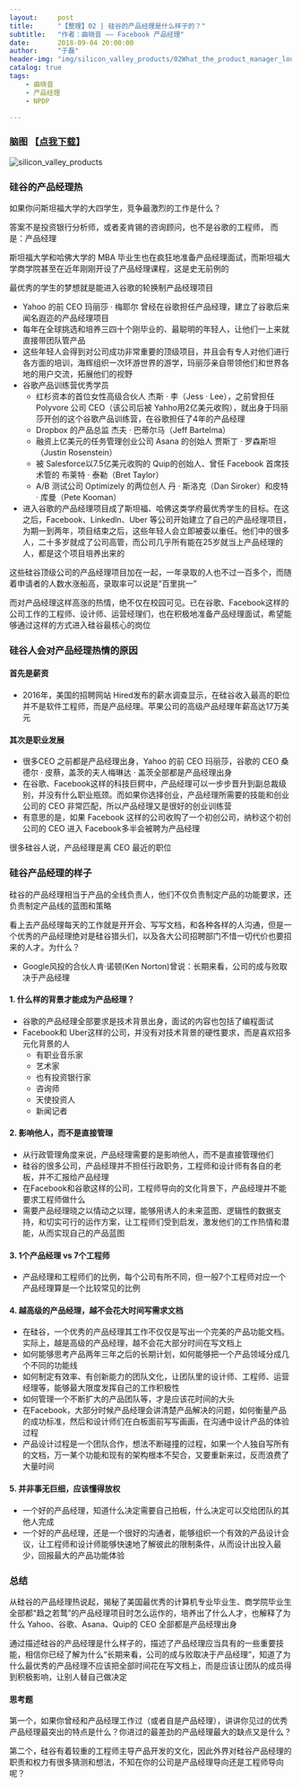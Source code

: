 ```yaml
---
layout:     post
title:      "【整理】02 | 硅谷的产品经理是什么样子的？"
subtitle:   "作者：曲晓音 —— Facebook 产品经理"
date:       2018-09-04 20:00:00
author:     "于磊"
header-img: "img/silicon_valley_products/02What_the_product_manager_looks_like_bg.jpg"
catalog: true
tags:
    - 曲晓音
    - 产品经理
    - NPDP

---
```




### 脑图 【[点我下载](https://github.com/yuleizhuai/resources/blob/master/management/NPDP/Silicon_valley_products/02What_the_product_manager_looks_like.pdf)】

![silicon_valley_products](/img/silicon_valley_products/02What_the_product_manager_looks_like.jpg)







### 硅谷的产品经理热

如果你问斯坦福大学的大四学生，竞争最激烈的工作是什么？

答案不是投资银行分析师，或者麦肯锡的咨询顾问，也不是谷歌的工程师，
而是：产品经理

斯坦福大学和哈佛大学的 MBA 毕业生也在疯狂地准备产品经理面试，而斯坦福大学商学院甚至在近年刚刚开设了产品经理课程，这是史无前例的

最优秀的学生的梦想就是能进入谷歌的轮换制产品经理项目

- Yahoo 的前 CEO 玛丽莎 · 梅耶尔 曾经在谷歌担任产品经理，建立了谷歌后来闻名遐迩的产品经理项目
- 每年在全球挑选和培养三四十个刚毕业的、最聪明的年轻人，让他们一上来就直接带团队管产品
- 这些年轻人会得到对公司成功非常重要的顶级项目，并且会有专人对他们进行各方面的培训，海辉组织一次环游世界的游学，玛丽莎亲自带领他们和世界各地的用户交流，拓展他们的视野
- 谷歌产品训练营优秀学员
  - 红杉资本的首位女性高级合伙人 杰斯 · 李（Jess · Lee），之前曾担任 Polyvore 公司 CEO（该公司后被 Yahho用2亿美元收购），就出身于玛丽莎开创的这个谷歌产品训练营，在谷歌担任了4年的产品经理
  - Dropbox 的产品总监 杰夫 · 巴蒂尔马（Jeff Bartelma）
  - 融资上亿美元的任务管理创业公司 Asana 的创始人 贾斯丁 · 罗森斯坦（Justin Rosenstein）
  - 被 Salesforce以7.5亿美元收购的 Quip的创始人、曾任 Facebook 首席技术管的 布莱特 · 泰勒（Bret Taylor）
  - A/B 测试公司 Optimizely 的两位创人 丹 · 斯洛克（Dan Siroker）和皮特 · 库曼（Pete Kooman）
- 进入谷歌的产品经理项目成了斯坦福、哈佛这类学府最优秀学生的目标。在这之后，Facebook、Linkedln、Uber 等公司开始建立了自己的产品经理项目，为期一到两年，项目结束之后，这些年轻人会立即被委以重任。他们中的很多人，二十多岁就成了公司高管，而公司几乎所有能在25岁就当上产品经理的人，都是这个项目培养出来的

这些硅谷顶级公司的产品经理项目加在一起，一年录取的人也不过一百多个，而随着申请者的人数水涨船高，录取率可以说是“百里挑一”

而对产品经理这样高涨的热情，绝不仅在校园可见。已在谷歌、Facebook这样的公司工作的工程师、设计师、运营经理们，也在积极地准备产品经理面试，希望能够通过这样的方式进入硅谷最核心的岗位



### 硅谷人会对产品经理热情的原因

#### 首先是薪资

- 2016年，美国的招聘网站 Hired发布的薪水调查显示，在硅谷收入最高的职位并不是软件工程师，而是产品经理。苹果公司的高级产品经理年薪高达17万美元

#### 其次是职业发展

- 很多CEO 之前都是产品经理出身，Yahoo 的前 CEO 玛丽莎，谷歌的 CEO 桑德尔 · 皮蔡，盖茨的夫人梅琳达 · 盖茨全部都是产品经理出身
- 在谷歌、Facebook这样的科技巨鳄中，产品经理可以一步步晋升到副总裁级别，并没有什么职业瓶颈。而如果你选择创业，产品经理所需要的技能和创业公司的 CEO 非常匹配，所以产品经理又是很好的创业训练营
- 有意思的是，如果 Facebook 这样的公司收购了一个初创公司，纳秒这个初创公司的 CEO 进入 Facebook多半会被聘为产品经理

很多硅谷人说，产品经理是离 CEO 最近的职位

### 硅谷产品经理的样子

硅谷的产品经理相当于产品的全线负责人，他们不仅负责制定产品的功能要求，还负责制定产品线的蓝图和策略

看上去产品经理每天的工作就是开开会、写写文档，和各种各样的人沟通，但是一个优秀的产品经理绝对是硅谷猎头们，以及各大公司招聘部门不惜一切代价也要招来的人才。为什么？

- Google风投的合伙人肯·诺顿(Ken Norton)曾说：长期来看，公司的成与败取决于产品经理

#### 1. 什么样的背景才能成为产品经理？

- 谷歌的产品经理全部要求是技术背景出身，面试的内容也包括了编程面试
- Facebook和 Uber这样的公司，并没有对技术背景的硬性要求，而是喜欢招多元化背景的人
  - 有职业音乐家
  - 艺术家
  - 也有投资银行家
  - 咨询师
  - 天使投资人
  - 新闻记者

#### 2. 影响他人，而不是直接管理

- 从行政管理角度来说，产品经理需要的是影响他人，而不是直接管理他们
- 硅谷的很多公司，产品经理并不担任行政职务，工程师和设计师有各自的老板，并不汇报给产品经理
- 在Facebook和谷歌这样的公司，工程师导向的文化背景下，产品经理并不能要求工程师做什么
- 需要产品经理晓之以情动之以理，能够用诱人的未来蓝图、逻辑性的数据支持，和切实可行的运作方案，让工程师们受到启发，激发他们的工作热情和潜能，从而实现自己的产品蓝图

#### 3. 1个产品经理 vs 7个工程师

- 产品经理和工程师们的比例，每个公司有所不同，但一般7个工程师对应一个产品经理算是一个比较常见的比例

#### 4. 越高级的产品经理，越不会花大时间写需求文档

- 在硅谷，一个优秀的产品经理其工作不仅仅是写出一个完美的产品功能文档。实际上，越是高级的产品经理，越不会花大部分时间在写文档上
- 如何能够思考产品两年三年之后的长期计划，如何能够把一个产品领域分成几个不同的功能线
- 如何制定有效率、有创新能力的团队文化，让团队里的设计师、工程师、运营经理等，能够最大限度发挥自己的工作积极性
- 如何管理一个不断扩大的产品团队等，才是应该花时间的大头
- 在Facebook，大部分时候产品经理会讲清楚产品解决的问题，如何衡量产品的成功标准，然后和设计师们在白板面前写写画画，在沟通中设计产品的体验过程
- 产品设计过程是一个团队合作，想法不断碰撞的过程，如果一个人独自写所有的文档，万一某个功能和现有的架构根本不契合，又要重新来过，反而浪费了大量时间

#### 5. 并非事无巨细，应该懂得放权

- 一个好的产品经理，知道什么决定需要自己拍板，什么决定可以交给团队的其他人完成
- 一个好的产品经理，还是一个很好的沟通者，能够组织一个有效的产品设计会议，让工程师和设计师能够快速地了解彼此的限制条件，从而设计出投入最少，回报最大的产品功能体验

### 总结

从硅谷的产品经理热说起，揭秘了美国最优秀的计算机专业毕业生、商学院毕业生全部都“趋之若鹜”的产品经理项目时怎么运作的，培养出了什么人才，也解释了为什么 Yahoo、谷歌、Asana、Quip的 CEO 全部都是产品经理出身

通过描述硅谷的产品经理是什么样子的，描述了产品经理应当具有的一些重要技能，相信你已经了解为什么“长期来看，公司的成与败取决于产品经理”，知道了为什么最优秀的产品经理不应该把全部时间花在写文档上，而是应该让团队的成员得到积极影响，让别人替自己做决定

#### 思考题

第一个，如果你曾经和产品经理工作过（或者自是产品经理），讲讲你见过的优秀产品经理最突出的特点是什么？你进过的最差劲的产品经理最大的缺点又是什么？

第二个，硅谷有着较重的工程师主导产品开发的文化，因此外界对硅谷产品经理的职责和权力有很多猜测和想法，不知在你的公司是产品经理导向还是工程师导向呢？











